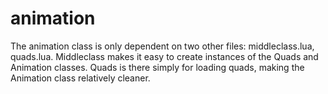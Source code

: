 # animation

The animation class is only dependent on two other files: middleclass.lua, quads.lua. Middleclass makes it easy to create instances of the Quads and Animation classes. Quads is there simply for loading quads, making the Animation class relatively cleaner.
